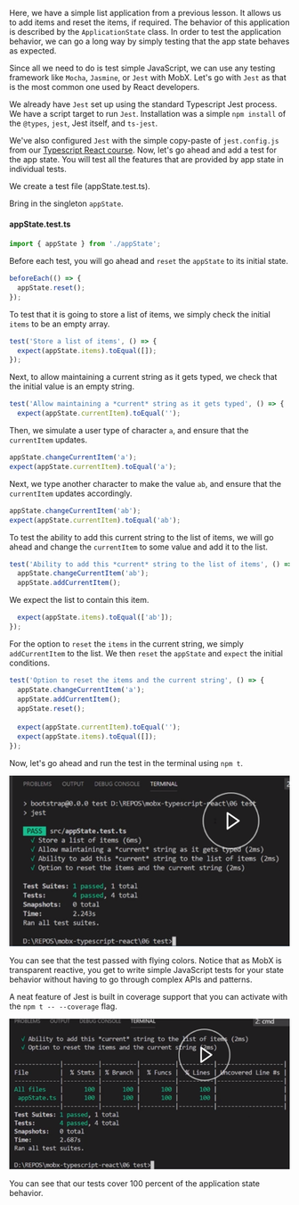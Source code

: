 Here, we have a simple list application from a previous lesson. It allows us to add items and reset the items, if required. The behavior of this application is described by the `ApplicationState` class. In order to test the application behavior, we can go a long way by simply testing that the app state behaves as expected.

Since all we need to do is test simple JavaScript, we can use any testing framework like `Mocha`, `Jasmine`, or `Jest` with MobX. Let's go with `Jest` as that is the most common one used by React developers.

We already have `Jest` set up using the standard Typescript Jest process. We have a script target to run `Jest`. Installation was a simple `npm install` of the `@types`, `jest`, Jest itself, and `ts-jest`.

We've also configured `Jest` with the simple copy-paste of `jest.config.js` from our [Typescript React course](https://egghead.io/courses/use-typescript-to-develop-react-applications). Now, let's go ahead and add a test for the app state. You will test all the features that are provided by app state in individual tests.

We create a test file (appState.test.ts). 

Bring in the singleton `appState`. 

#### appState.test.ts
```typescript
import { appState } from './appState';
```

Before each test, you will go ahead and `reset` the `appState` to its initial state. 

```typescript
beforeEach(() => {
  appState.reset();
});
```

To test that it is going to store a list of items, we simply check the initial `items` to be an empty array.

```typescript
test('Store a list of items', () => {
  expect(appState.items).toEqual([]);
});
```

Next, to allow maintaining a current string as it gets typed, we check that the initial value is an empty string. 

```typescript
test('Allow maintaining a *current* string as it gets typed', () => {
  expect(appState.currentItem).toEqual('');
```

Then, we simulate a user type of character `a`, and ensure that the `currentItem` updates.

```typescript
appState.changeCurrentItem('a');
expect(appState.currentItem).toEqual('a');
```

Next, we type another character to make the value `ab`, and ensure that the `currentItem` updates accordingly. 

```typescript
appState.changeCurrentItem('ab');
expect(appState.currentItem).toEqual('ab');
```

To test the ability to add this current string to the list of items, we will go ahead and change the `currentItem` to some value and add it to the list.

```typescript
test('Ability to add this *current* string to the list of items', () => {
  appState.changeCurrentItem('ab');
  appState.addCurrentItem();
```

We expect the list to contain this item. 

```typescript
  expect(appState.items).toEqual(['ab']);
});
```

For the option to `reset` the `items` in the current string, we simply `addCurrentItem` to the list. We then `reset` the `appState` and `expect` the initial conditions.

```typescript
test('Option to reset the items and the current string', () => {
  appState.changeCurrentItem('a');
  appState.addCurrentItem();
  appState.reset();

  expect(appState.currentItem).toEqual('');
  expect(appState.items).toEqual([]);
});
```

Now, let's go ahead and run the test in the terminal using `npm t`.

![First Test](../images/react-testing-mobx-applications-test.png)

You can see that the test passed with flying colors. Notice that as MobX is transparent reactive, you get to write simple JavaScript tests for your state behavior without having to go through complex APIs and patterns.

A neat feature of Jest is built in coverage support that you can activate with the `npm t -- --coverage` flag. 

![Coverage](../images/react-testing-mobx-applications-coverage.png)

You can see that our tests cover 100 percent of the application state behavior.